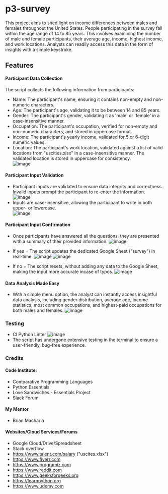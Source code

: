 # p3-survey
This project aims to shed light on income differences between males and females throughout the United States. People participating in the survey fall within the age range of 14 to 85 years. This involves examining the number of male and female participants, their average age, income, highest income, and work locations. Analysts can readily access this data in the form of insights with a simple keystroke.


## Features
#### Participant Data Collection
The script collects the following information from participants:
* Name: The participant's name, ensuring it contains non-empty and non-numeric characters.
* Age: The participant's age, validating it to be between 14 and 85 years.
* Gender: The participant's gender, validating it as 'male' or 'female' in a case-insensitive manner.
* Occupation: The participant's occupation, verified for non-empty and non-numeric characters, and stored in uppercase format.
* Income: The participant's yearly income, validated for 5 or 6-digit numeric values.
* Location: The participant's work location, validated against a list of valid locations from "uscities.xlsx" in a case-insensitive manner. The validated location is stored in uppercase for consistency.<br>
  ![image](https://github.com/GlennJohansson85/p3-survey/assets/139962883/a360022b-aff0-415e-8d1f-bb0db6c4bb07)

#### Participant Input Validation
* Participant inputs are validated to ensure data integrity and correctness. Invalid inputs prompt the participant to re-enter the information.<br>
  ![image](https://github.com/GlennJohansson85/p3-survey/assets/139962883/87a4c43b-9bec-45eb-a711-c7dff2447b0c)
* Inputs are case-insensitive, allowing the participant to write in both upper- or lowercase.<br>
  ![image](https://github.com/GlennJohansson85/p3-survey/assets/139962883/201d19d7-fc8e-4b17-ae6c-7c80fd81b90e)

#### Participant Input Confirmation
* Once participants have answered all the questions, they are presented with a summary of their provided information.
  ![image](https://github.com/GlennJohansson85/p3-survey/assets/139962883/e5027dcc-94f3-4279-81d3-c31ba5bb5833)
* If yes = The script updates the dedicated Google Sheet ("survey") in real-time.
  ![image](https://github.com/GlennJohansson85/p3-survey/assets/139962883/c27b3b65-be8c-4cb2-a745-fb8afa22c5ee)
  ![image](https://github.com/GlennJohansson85/p3-survey/assets/139962883/ff333301-9ccd-4396-be54-8400b19f38ec)

* If no = The script resets, without adding any data to the Google Sheet, making the input more accurate incase of typos.
  ![image](https://github.com/GlennJohansson85/p3-survey/assets/139962883/ef7acf22-b62b-4582-8479-48eaee0dee72)
 
#### Data Analysis Made Easy
* With a simple menu option, the analyst can instantly access insightful data analysis, including gender distribution, average age, income statistics,
  most common occupations, and highest-paid occupations for both males and females.
  ![image](https://github.com/GlennJohansson85/p3-survey/assets/139962883/20bfe092-70da-4e76-bd9b-c68462555747)

### Testing
* CI Python Linter
  ![image](https://github.com/GlennJohansson85/p3-survey/assets/139962883/f13e9cbc-6a30-4fcf-802e-b7bd057a09a4)
* The script has undergone extensive testing in the terminal to ensure a user-friendly, bug-free experience.

### Credits
#### Code Institute:
* Comparative Programming Languages
* Python Essentials
* Love Sandwiches - Essentials Project
* Slack Forum
#### My Mentor
* Brian Macharia
#### Websites/Cloud Services/Forums
* Google Cloud/Drive/Spreadsheet
* Stack overflow
* https://www.talent.com/salary ("uscites.xlsx")
* https://www.fiverr.com
* https://www.programiz.com
* https://www.reddit.com
* https://www.geeksforgeeks.org
* https://learnpython.org
* https://www.udemy.com
